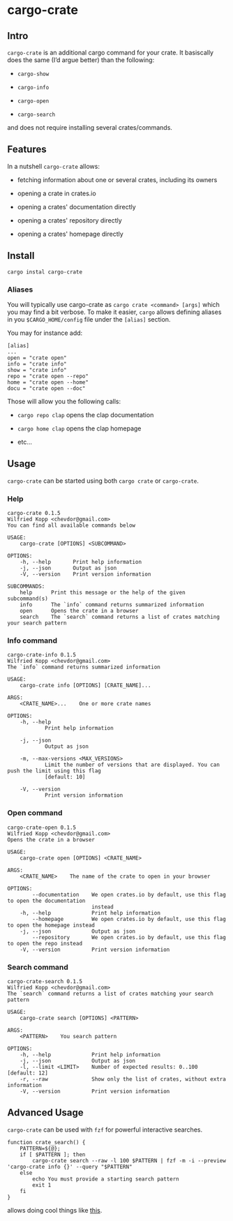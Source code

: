 # cargo-crate

## Intro

`cargo-crate` is an additional cargo command for your crate. It basiscally does the same (I’d argue better) than the following:

-   `cargo-show`

-   `cargo-info`

-   `cargo-open`

-   `cargo-search`

and does not require installing several crates/commands.

## Features

In a nutshell `cargo-crate` allows:

-   fetching information about one or several crates, including its owners

-   opening a crate in crates.io

-   opening a crates' documentation directly

-   opening a crates' repository directly

-   opening a crates' homepage directly

## Install

    cargo instal cargo-crate

### Aliases

You will typically use cargo-crate as `cargo crate <command> [args]` which you may find a bit verbose.
To make it easier, `cargo` allows defining aliases in you `$CARGO_HOME/config` file under the `[alias]` section.

You may for instance add:

    [alias]
    ...
    open = "crate open"
    info = "crate info"
    show = "crate info"
    repo = "crate open --repo"
    home = "crate open --home"
    docu = "crate open --doc"

Those will allow you the following calls:

-   `cargo repo clap` opens the clap documentation

-   `cargo home clap` opens the clap homepage

-   etc…​

## Usage

`cargo-crate` can be started using both `cargo crate` or `cargo-crate`.

### Help

    cargo-crate 0.1.5
    Wilfried Kopp <chevdor@gmail.com>
    You can find all available commands below

    USAGE:
        cargo-crate [OPTIONS] <SUBCOMMAND>

    OPTIONS:
        -h, --help       Print help information
        -j, --json       Output as json
        -V, --version    Print version information

    SUBCOMMANDS:
        help      Print this message or the help of the given subcommand(s)
        info      The `info` command returns summarized information
        open      Opens the crate in a browser
        search    The `search` command returns a list of crates matching your search pattern

### Info command

    cargo-crate-info 0.1.5
    Wilfried Kopp <chevdor@gmail.com>
    The `info` command returns summarized information

    USAGE:
        cargo-crate info [OPTIONS] [CRATE_NAME]...

    ARGS:
        <CRATE_NAME>...    One or more crate names

    OPTIONS:
        -h, --help
                Print help information

        -j, --json
                Output as json

        -m, --max-versions <MAX_VERSIONS>
                Limit the number of versions that are displayed. You can push the limit using this flag
                [default: 10]

        -V, --version
                Print version information

### Open command

    cargo-crate-open 0.1.5
    Wilfried Kopp <chevdor@gmail.com>
    Opens the crate in a browser

    USAGE:
        cargo-crate open [OPTIONS] <CRATE_NAME>

    ARGS:
        <CRATE_NAME>    The name of the crate to open in your browser

    OPTIONS:
            --documentation    We open crates.io by default, use this flag to open the documentation
                               instead
        -h, --help             Print help information
            --homepage         We open crates.io by default, use this flag to open the homepage instead
        -j, --json             Output as json
            --repository       We open crates.io by default, use this flag to open the repo instead
        -V, --version          Print version information

### Search command

    cargo-crate-search 0.1.5
    Wilfried Kopp <chevdor@gmail.com>
    The `search` command returns a list of crates matching your search pattern

    USAGE:
        cargo-crate search [OPTIONS] <PATTERN>

    ARGS:
        <PATTERN>    You search pattern

    OPTIONS:
        -h, --help             Print help information
        -j, --json             Output as json
        -l, --limit <LIMIT>    Number of expected results: 0..100 [default: 12]
        -r, --raw              Show only the list of crates, without extra information
        -V, --version          Print version information

## Advanced Usage

`cargo-crate` can be used with `fzf` for powerful interactive searches.

    function crate_search() {
        PATTERN=${@};
        if [ $PATTERN ]; then
            cargo-crate search --raw -l 100 $PATTERN | fzf -m -i --preview 'cargo-crate info {}' --query "$PATTERN"
        else
            echo You must provide a starting search pattern
            exit 1
        fi
    }

allows doing cool things like [this](https://asciinema.org/a/493910).
